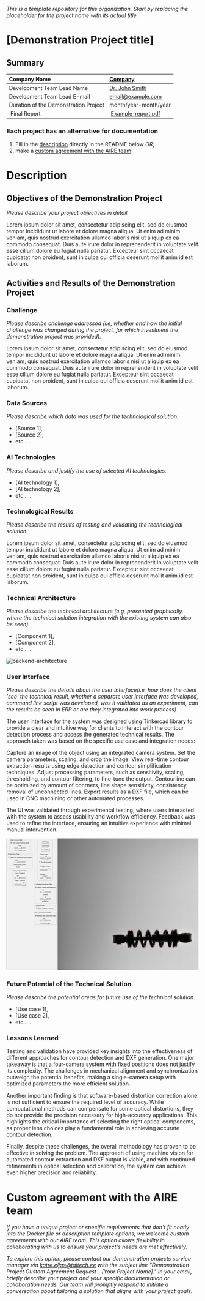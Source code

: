 *This is a template repository for this organization. Start by replacing the placeholder for the project name with its actual title.*

# [Demonstration Project title]

## Summary
| Company Name | [Company](https://website.link) |
| :--- | :--- |
| Development Team Lead Name | [Dr. John Smith](https://profile.link) |
| Development Team Lead E-mail | [email@example.com](mailto:email@example.com) |
| Duration of the Demonstration Project | month/year-month/year |
| Final Report | [Example_report.pdf](https://github.com/ai-robotics-estonia/_project_template_/files/13800685/IC-One-Page-Project-Status-Report-10673_PDF.pdf) |

### Each project has an alternative for documentation
1. Fill in the [description](#description) directly in the README below *OR*;
2. make a [custom agreement with the AIRE team](#custom-agreement-with-the-AIRE-team).

# Description
## Objectives of the Demonstration Project
*Please describe your project objectives in detail.*

Lorem ipsum dolor sit amet, consectetur adipiscing elit, sed do eiusmod tempor incididunt ut labore et dolore magna aliqua. Ut enim ad minim veniam, quis nostrud exercitation ullamco laboris nisi ut aliquip ex ea commodo consequat. Duis aute irure dolor in reprehenderit in voluptate velit esse cillum dolore eu fugiat nulla pariatur. Excepteur sint occaecat cupidatat non proident, sunt in culpa qui officia deserunt mollit anim id est laborum.

## Activities and Results of the Demonstration Project
### Challenge
*Please describe challenge addressed (i.e, whether and how the initial challenge was changed during the project, for which investment the demonstration project was provided).*

Lorem ipsum dolor sit amet, consectetur adipiscing elit, sed do eiusmod tempor incididunt ut labore et dolore magna aliqua. Ut enim ad minim veniam, quis nostrud exercitation ullamco laboris nisi ut aliquip ex ea commodo consequat. Duis aute irure dolor in reprehenderit in voluptate velit esse cillum dolore eu fugiat nulla pariatur. Excepteur sint occaecat cupidatat non proident, sunt in culpa qui officia deserunt mollit anim id est laborum.

### Data Sources
*Please describe which data was used for the technological solution.*  
- [Source 1],
- [Source 2],
- etc... .

### AI Technologies
*Please describe and justify the use of selected AI technologies.*
- [AI technology 1],
- [AI technology 2],
- etc... .

### Technological Results
*Please describe the results of testing and validating the technological solution.*

Lorem ipsum dolor sit amet, consectetur adipiscing elit, sed do eiusmod tempor incididunt ut labore et dolore magna aliqua. Ut enim ad minim veniam, quis nostrud exercitation ullamco laboris nisi ut aliquip ex ea commodo consequat. Duis aute irure dolor in reprehenderit in voluptate velit esse cillum dolore eu fugiat nulla pariatur. Excepteur sint occaecat cupidatat non proident, sunt in culpa qui officia deserunt mollit anim id est laborum.

### Technical Architecture
*Please describe the technical architecture (e.g, presented graphically, where the technical solution integration with the existing system can also be seen).*
- [Component 1],
- [Component 2], 
- etc... .

![backend-architecture](https://github.com/ai-robotics-estonia/_project_template_/assets/15941300/6d405b21-3454-4bd3-9de5-d4daad7ac5b7)


### User Interface 
*Please describe the details about the user interface(i.e, how does the client 'see' the technical result, whether a separate user interface was developed, command line script was developed, was it validated as an experiment, can the results be seen in ERP or are they integrated into work process)*

The user interface for the system was designed using Tinkercad library to provide a clear and intuitive way for clients to interact with the contour detection process and access the generated technical results. The approach taken was based on the specific use case and integration needs:

Capture an image of the object using an integrated camera system. Set the camera parameters, scaling, and crop the image.
View real-time contour extraction results using edge detection and contour simplification techniques.
Adjust processing parameters, such as sensitivity, scaling, thresholding, and contour filtering, to fine-tune the output. Contourline can be optimized by amount of conrners, line shape sensitivity, consistency, removal of unconnected lines.
Export results as a DXF file, which can be used in CNC machining or other automated processes.

The UI was validated through experimental testing, where users interacted with the system to assess usability and workflow efficiency. Feedback was used to refine the interface, ensuring an intuitive experience with minimal manual intervention.

![UI](UI.png)
### Future Potential of the Technical Solution
*Please describe the potential areas for future use of the technical solution.*
- [Use case 1],
- [Use case 2],
- etc... .

### Lessons Learned

Testing and validation have provided key insights into the effectiveness of different approaches for contour detection and DXF generation. One major takeaway is that a four-camera system with fixed positions does not justify its complexity. The challenges in mechanical alignment and synchronization outweigh the potential benefits, making a single-camera setup with optimized parameters the more efficient solution.

Another important finding is that software-based distortion correction alone is not sufficient to ensure the required level of accuracy. While computational methods can compensate for some optical distortions, they do not provide the precision necessary for high-accuracy applications. This highlights the critical importance of selecting the right optical components, as proper lens choices play a fundamental role in achieving accurate contour detection.

Finally, despite these challenges, the overall methodology has proven to be effective in solving the problem. The approach of using machine vision for automated contour extraction and DXF output is viable, and with continued refinements in optical selection and calibration, the system can achieve even higher precision and reliability.

# Custom agreement with the AIRE team
*If you have a unique project or specific requirements that don't fit neatly into the Docker file or description template options, we welcome custom agreements with our AIRE team. This option allows flexibility in collaborating with us to ensure your project's needs are met effectively.*

*To explore this option, please contact our demonstration projects service manager via katre.eljas@taltech.ee with the subject line "Demonstration Project Custom Agreement Request - [Your Project Name]." In your email, briefly describe your project and your specific documentation or collaboration needs. Our team will promptly respond to initiate a conversation about tailoring a solution that aligns with your project goals.*

